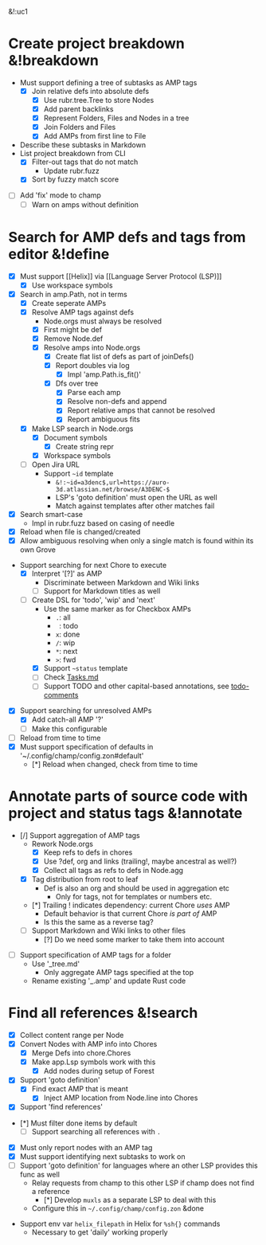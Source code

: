 &!:uc1

# Create project breakdown &!breakdown
- Must support defining a tree of subtasks as AMP tags
	- [x] Join relative defs into absolute defs
		- [x] Use rubr.tree.Tree to store Nodes
		- [x] Add parent backlinks
		- [x] Represent Folders, Files and Nodes in a tree
		- [x] Join Folders and Files
		- [x] Add AMPs from first line to File
- Describe these subtasks in Markdown
- List project breakdown from CLI
	- [x] Filter-out tags that do not match
		- Update rubr.fuzz
	- [x] Sort by fuzzy match score
- [ ] Add 'fix' mode to champ
	- [ ] Warn on amps without definition

# Search for AMP defs and tags from editor &!define
- [x] Must support [[Helix]] via [[Language Server Protocol (LSP)]]
	- [x] Use workspace symbols
- [x] Search in amp.Path, not in terms
	- [x] Create seperate AMPs
	- [x] Resolve AMP tags against defs
		- Node.orgs must always be resolved
		- [x] First might be def
		- [x] Remove Node.def
		- [x] Resolve amps into Node.orgs
			- [x] Create flat list of defs as part of joinDefs()
			- [x] Report doubles via log
				- [x] Impl 'amp.Path.is_fit()'
			- [x] Dfs over tree
				- [x] Parse each amp
				- [x] Resolve non-defs and append
				- [x] Report relative amps that cannot be resolved
				- [x] Report ambiguous fits
	- [x] Make LSP search in Node.orgs
		- [x] Document symbols
			- [x] Create string repr
		- [x] Workspace symbols
	- [ ] Open Jira URL
		- Support `~id` template
			- `&!:~id=a3denc$,url=https://auro-3d.atlassian.net/browse/A3DENC-$`
			- LSP's 'goto definition' must open the URL as well
			- Match against templates after other matches fail
- [x] Search smart-case
	- Impl in rubr.fuzz based on casing of needle
- [x] Reload when file is changed/created
- [x] Allow ambiguous resolving when only a single match is found within its own Grove
- Support searching for next Chore to execute
	- [x] Interpret '[?]' as AMP
		- Discriminate between Markdown and Wiki links
		- [ ] Support for Markdown titles as well
	- [ ] Create DSL for 'todo', 'wip' and 'next'
		- Use the same marker as for Checkbox AMPs
			- `.`: all
			- ` `: todo
			- `x`: done
			- `/`: wip
			- `*`: next
			- `>`: fwd
		- [x] Support `~status` template
		- [ ] Check [Tasks.md](https://tasks.md/)
		- [ ] Support TODO and other capital-based annotations, see [todo-comments](https://github.com/folke/todo-comments.nvim)
- [x] Support searching for unresolved AMPs
	- [x] Add catch-all AMP '?'
	- [ ] Make this configurable
- [ ] Reload from time to time
- [x] Must support specification of defaults in '~/.config/champ/config.zon#default'
	- [*] Reload when changed, check from time to time

# Annotate parts of source code with project and status tags &!annotate
- [/] Support aggregation of AMP tags
	- Rework Node.orgs
		- [x] Keep refs to defs in chores
		- [x] Use ?def, org and links (trailing!, maybe ancestral as well?)
		- [x] Collect all tags as refs to defs in Node.agg
	- [x] Tag distribution from root to leaf
		- Def is also an org and should be used in aggregation etc
			- Only for tags, not for templates or numbers etc.
	- [*] Trailing ! indicates dependency: current Chore _uses_ AMP
		- Default behavior is that current Chore _is part of_ AMP
		- Is this the same as a reverse tag?
	- [ ] Support Markdown and Wiki links to other files
		- [?] Do we need some marker to take them into account
- [ ] Support specification of AMP tags for a folder
	- Use '_tree.md'
		- Only aggregate AMP tags specified at the top
	- Rename existing '_.amp' and update Rust code

# Find all references &!search
- [x] Collect content range per Node
- [x] Convert Nodes with AMP info into Chores
	- [x] Merge Defs into chore.Chores
	- [x] Make app.Lsp symbols work with this
		- [x] Add nodes during setup of Forest
- [x] Support 'goto definition'
	- [x] Find exact AMP that is meant
		- [x] Inject AMP location from Node.line into Chores
- [x] Support 'find references'
- [*] Must filter done items by default
	- [ ] Support searching all references with `.`
- [x] Must only report nodes with an AMP tag
- [x] Must support identifying next subtasks to work on
- [ ] Support 'goto definition' for languages where an other LSP provides this func as well
	- Relay requests from champ to this other LSP if champ does not find a reference
		- [*] Develop `muxls` as a separate LSP to deal with this
	- Configure this in `~/.config/champ/config.zon` &done

- Support env var `helix_filepath` in Helix for `%sh{}` commands
	- Necessary to get 'daily' working properly

